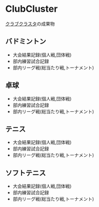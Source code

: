 # ClubCluster
[クラブクラスタ](https://clubcluster.net/)の成果物

## バドミントン

 * 大会結果記録(個人戦,団体戦)
 * 部内練習試合記録
 * 部内リーグ戦(総当たり戦,トーナメント)

## 卓球

 * 大会結果記録(個人戦,団体戦)
 * 部内練習試合記録
 * 部内リーグ戦(総当たり戦,トーナメント)

## テニス

 * 大会結果記録(個人戦,団体戦)
 * 部内練習試合記録
 * 部内リーグ戦(総当たり戦,トーナメント)
 
## ソフトテニス

 * 大会結果記録(個人戦,団体戦)
 * 部内練習試合記録
 * 部内リーグ戦(総当たり戦,トーナメント)





